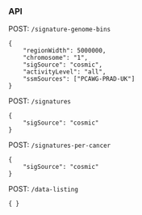 ### API

POST: `/signature-genome-bins`
```
{
	"regionWidth": 5000000,
	"chromosome": "1",
	"sigSource": "cosmic",
	"activityLevel": "all",
	"ssmSources": ["PCAWG-PRAD-UK"]
}
```

POST: `/signatures`
```
{
	"sigSource": "cosmic"
}
```

POST: `/signatures-per-cancer`
```
{
	"sigSource": "cosmic"
}
```

POST: `/data-listing`
```
{ }
```
